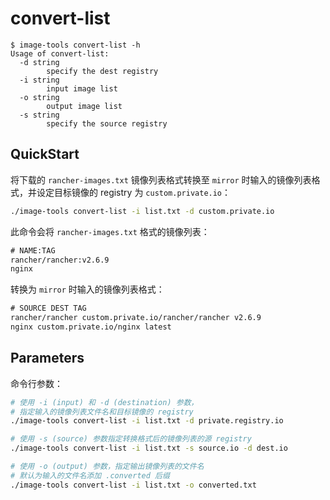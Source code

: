 # convert-list

```console
$ image-tools convert-list -h
Usage of convert-list:
  -d string
        specify the dest registry
  -i string
        input image list
  -o string
        output image list
  -s string
        specify the source registry
```

## QuickStart

将下载的 `rancher-images.txt` 镜像列表格式转换至 `mirror` 时输入的镜像列表格式，并设定目标镜像的 registry 为 `custom.private.io`：

``` sh
./image-tools convert-list -i list.txt -d custom.private.io
```

此命令会将 `rancher-images.txt` 格式的镜像列表：

```txt
# NAME:TAG
rancher/rancher:v2.6.9
nginx
```

转换为 `mirror` 时输入的镜像列表格式：

```txt
# SOURCE DEST TAG
rancher/rancher custom.private.io/rancher/rancher v2.6.9
nginx custom.private.io/nginx latest
```

## Parameters

命令行参数：

```sh
# 使用 -i (input) 和 -d (destination) 参数，
# 指定输入的镜像列表文件名和目标镜像的 registry
./image-tools convert-list -i list.txt -d private.registry.io

# 使用 -s (source) 参数指定转换格式后的镜像列表的源 registry
./image-tools convert-list -i list.txt -s source.io -d dest.io

# 使用 -o (output) 参数，指定输出镜像列表的文件名
# 默认为输入的文件名添加 .converted 后缀
./image-tools convert-list -i list.txt -o converted.txt
```
